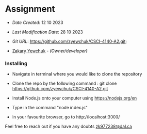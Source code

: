
# Assignment 


* *Date Created*: 12 10 2023
* *Last Modification Date*: 28 10 2023
* *Git URL*: https://github.com/zyewchuk/CSCI-4140-A2.git;


* [Zakary Yewchuk](zk977238@dal.ca) - *(Owner/developer)*


### Installing
 
 - Navigate in terminal where you would like to clone the repository

 - Clone the repo by the following command : git clone https://github.com/zyewchuk/CSCI-4140-A2.git

 - Install Node.js onto your computer using https://nodejs.org/en

 - Type in the command "node index.js"

 - In your favourite browser, go to http://localhost:3000/

Feel free to reach out if you have any doubts 
zk977238@dal.ca
